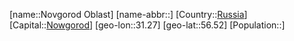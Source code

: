 ﻿---
location: [56.52,31.27]
type: State
tags:
- geo/State


SpocWebEntityId: 37143
isDeleted: false
confidential: public

---
[name::Novgorod Oblast]
[name-abbr::]
[Country::[Russia](geo/Continent/Europe/Russia.md)]
[Capital::[Nowgorod](geo/Continent/Europe/Russia/Nowgorod.md)]
[geo-lon::31.27]
[geo-lat::56.52]
[Population::]

